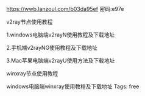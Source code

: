 


https://wwb.lanzoul.com/b03da95ef
密码:e97e



v2ray节点使用教程

1.windows电脑端v2rayN使用教程及下载地址

2.手机端v2rayNG使用教程及下载地址

3.Mac苹果电脑端v2rayU使用方法及下载地址

winxray节点使用教程

windows电脑端winxray使用教程及下载地址
Tags:
free
